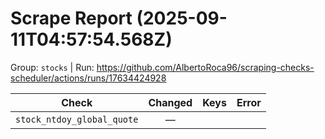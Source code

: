 # Scrape Report (2025-09-11T04:57:54.568Z)

Group: `stocks`  |  Run: https://github.com/AlbertoRoca96/scraping-checks-scheduler/actions/runs/17634424928

| Check | Changed | Keys | Error |
|---|:---:|:--|:--|
| `stock_ntdoy_global_quote` | — |  |  |
